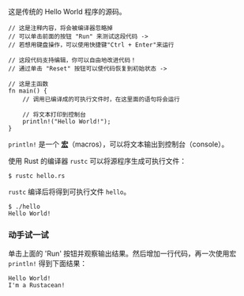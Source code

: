 这是传统的 Hello World 程序的源码。

```rust,editable
// 这是注释内容，将会被编译器忽略掉
// 可以单击前面的按钮 "Run" 来测试这段代码 ->
// 若想用键盘操作，可以使用快捷键"Ctrl + Enter"来运行

// 这段代码支持编辑，你可以自由地改进代码！
// 通过单击 "Reset" 按钮可以使代码恢复到初始状态 ->

// 这是主函数
fn main() {
    // 调用已编译成的可执行文件时，在这里面的语句将会运行

    // 将文本打印到控制台
    println!("Hello World!");
}
```

`println!` 是一个 [**宏**][macros]（macros），可以将文本输出到控制台（console）。

使用 Rust 的编译器 `rustc` 可以将源程序生成可执行文件：

```
$ rustc hello.rs
```

`rustc` 编译后将得到可执行文件 `hello`。

```
$ ./hello
Hello World!
```

### 动手试一试

单击上面的 'Run' 按钮并观察输出结果。然后增加一行代码，再一次使用宏 `println!` 得到下面结果：
```
Hello World!
I'm a Rustacean!
```

[macros]: ./macros.html
